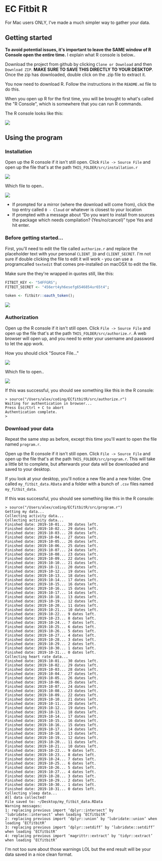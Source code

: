 # EC Fitbit R

For Mac users ONLY, I've made a much simpler way to gather your data.

## Getting started

**To avoid potential issues, it's important to leave the SAME window of R Console open the entire time.** I explain what R console is below..

Download the project from github by clicking `Clone or Download` and then `Download ZIP`. **MAKE SURE TO SAVE THIS DIRECTLY TO YOUR DESKTOP**.
Once the zip has downloaded, double click on the .zip file to extract it.

You now need to download R. Follow the instructions in the `README.md` file to do this.

When you open up R for the first time, you will be brought to what's called the "R Console", which is somewhere that you can run R commands.

The R console looks like this:

![](img/r_console.png)


## Using the program

### Installation

Open up the R console if it isn't still open. Click `File -> Source File` and open up the file that's at the path `THIS_FOLDER/src/installation.r`

![](img/source_file.png)

Which file to open..

![](img/installation.png)

- If prompted for a mirror (where the download will come from), click the top entry called `0 - Cloud` or whatever is closest to your location
- If prompted with a message about “Do you want to install from sources the package which needs compilation? (Yes/no/cancel)” type Yes and hit enter.

### Before getting started...

First, you'll need to edit the file called `authorize.r` and replace the placeholder text with your personal `CLIENT_ID` and `CLIENT_SECRET`.
I'm not sure if double clicking the file to edit it will work - you can use a programcalled `textedit` that comes pre-installed on macOSX to edit the file.

Make sure the they're wrapped in quotes still, like this:
```r
FITBIT_KEY <- "54FFGRS";
FITBIT_SECRET <- "456ert4yh6esefg6546854ur65t4";

token <- fitbitr::oauth_token();
```

![](img/edit_file.png)


### Authorization

Open up the R console if it isn't still open. Click `File -> Source File` and open up the file that's at the path `THIS_FOLDER/src/authorize.r`.
A web browser will open up, and you need to enter your username and password to let the app work.

How you should click "Source File..."

![](img/source_file.png)

Which file to open..

![](img/open_file.png)

If this was successful, you should see something like this in the R console:
```
> source("/Users/alex/coding/ECfitbitR/src/authorize.r")
Waiting for authentication in browser...
Press Esc/Ctrl + C to abort
Authentication complete.
> 
```

### Download your data

Repeat the same step as before, except this time you'll want to open the file named `program.r`.

Open up the R console if it isn't still open. Click `File -> Source File` and open up the file that's at the path `THIS_FOLDER/src/program.r`.
This will take a little bit to complete, but afterwards your data will be downloaded and saved to your desktop.

If you look at your desktop, you'll notice a new file and a new folder. One called `my_fitbit_data.RData` and a folder with a bunch of `.csv` files named `my_fitbit_data`.

If this was successful, you should see something like this in the R console:
```
> source("/Users/alex/coding/ECfitbitR/src/program.r")
Getting my data...
Collecting activity data...
Collecting activity data...
Finished date: 2019-10-01... 30 dates left.
Finished date: 2019-10-02... 29 dates left.
Finished date: 2019-10-03... 28 dates left.
Finished date: 2019-10-04... 27 dates left.
Finished date: 2019-10-05... 26 dates left.
Finished date: 2019-10-06... 25 dates left.
Finished date: 2019-10-07... 24 dates left.
Finished date: 2019-10-08... 23 dates left.
Finished date: 2019-10-09... 22 dates left.
Finished date: 2019-10-10... 21 dates left.
Finished date: 2019-10-11... 20 dates left.
Finished date: 2019-10-12... 19 dates left.
Finished date: 2019-10-13... 18 dates left.
Finished date: 2019-10-14... 17 dates left.
Finished date: 2019-10-15... 16 dates left.
Finished date: 2019-10-16... 15 dates left.
Finished date: 2019-10-17... 14 dates left.
Finished date: 2019-10-18... 13 dates left.
Finished date: 2019-10-19... 12 dates left.
Finished date: 2019-10-20... 11 dates left.
Finished date: 2019-10-21... 10 dates left.
Finished date: 2019-10-22... 9 dates left.
Finished date: 2019-10-23... 8 dates left.
Finished date: 2019-10-24... 7 dates left.
Finished date: 2019-10-25... 6 dates left.
Finished date: 2019-10-26... 5 dates left.
Finished date: 2019-10-27... 4 dates left.
Finished date: 2019-10-28... 3 dates left.
Finished date: 2019-10-29... 2 dates left.
Finished date: 2019-10-30... 1 dates left.
Finished date: 2019-10-31... 0 dates left.
Collecting heart rate data...
Finished date: 2019-10-01... 30 dates left.
Finished date: 2019-10-02... 29 dates left.
Finished date: 2019-10-03... 28 dates left.
Finished date: 2019-10-04... 27 dates left.
Finished date: 2019-10-05... 26 dates left.
Finished date: 2019-10-06... 25 dates left.
Finished date: 2019-10-07... 24 dates left.
Finished date: 2019-10-08... 23 dates left.
Finished date: 2019-10-09... 22 dates left.
Finished date: 2019-10-10... 21 dates left.
Finished date: 2019-10-11... 20 dates left.
Finished date: 2019-10-12... 19 dates left.
Finished date: 2019-10-13... 18 dates left.
Finished date: 2019-10-14... 17 dates left.
Finished date: 2019-10-15... 16 dates left.
Finished date: 2019-10-16... 15 dates left.
Finished date: 2019-10-17... 14 dates left.
Finished date: 2019-10-18... 13 dates left.
Finished date: 2019-10-19... 12 dates left.
Finished date: 2019-10-20... 11 dates left.
Finished date: 2019-10-21... 10 dates left.
Finished date: 2019-10-22... 9 dates left.
Finished date: 2019-10-23... 8 dates left.
Finished date: 2019-10-24... 7 dates left.
Finished date: 2019-10-25... 6 dates left.
Finished date: 2019-10-26... 5 dates left.
Finished date: 2019-10-27... 4 dates left.
Finished date: 2019-10-28... 3 dates left.
Finished date: 2019-10-29... 2 dates left.
Finished date: 2019-10-30... 1 dates left.
Finished date: 2019-10-31... 0 dates left.
Collecting sleep data...
All data collected!
File saved to: ~/Desktop/my_fitbit_data.RData
Warning messages:
1: replacing previous import ‘dplyr::intersect’ by ‘lubridate::intersect’ when loading ‘ECfitbitR’ 
2: replacing previous import ‘dplyr::union’ by ‘lubridate::union’ when loading ‘ECfitbitR’ 
3: replacing previous import ‘dplyr::setdiff’ by ‘lubridate::setdiff’ when loading ‘ECfitbitR’ 
4: replacing previous import ‘magrittr::extract’ by ‘tidyr::extract’ when loading ‘ECfitbitR’ 
```

I'm not too sure about those warnings LOL but the end result will be your data saved in a nice clean format.
